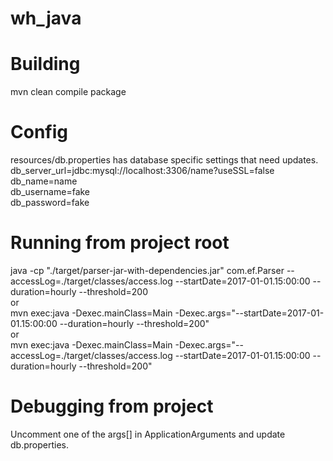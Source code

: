 # wh_java

# Building
mvn clean compile package
<br/>

# Config
resources/db.properties has database specific settings that need updates.
<br/>
db_server_url=jdbc:mysql://localhost:3306/name?useSSL=false<br/>
db_name=name<br/>
db_username=fake<br/>
db_password=fake<br/>

# Running from project root
java -cp "./target/parser-jar-with-dependencies.jar" com.ef.Parser --accessLog=./target/classes/access.log --startDate=2017-01-01.15:00:00 --duration=hourly --threshold=200 <br/>
or <br/>
mvn exec:java -Dexec.mainClass=Main -Dexec.args="--startDate=2017-01-01.15:00:00 --duration=hourly --threshold=200" <br/>
or <br/>
mvn exec:java -Dexec.mainClass=Main -Dexec.args="--accessLog=./target/classes/access.log --startDate=2017-01-01.15:00:00 --duration=hourly --threshold=200" <br/>



# Debugging from project
Uncomment one of the args[] in ApplicationArguments and update db.properties.

